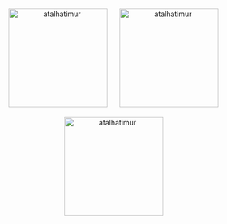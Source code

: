 <div align="center">
  <img src="https://github-readme-stats.vercel.app/api/top-langs?username=atalhatimur&show_icons=true&locale=en&layout=compact" alt="atalhatimur" style="height: 195px; margin: 10px;" />
  <img src="https://github-readme-stats.vercel.app/api?username=atalhatimur&show_icons=true&locale=en" alt="atalhatimur" style="height: 195px; margin: 10px;" />
  <img src="https://github-readme-streak-stats.herokuapp.com/?user=atalhatimur&" alt="atalhatimur" style="height: 195px; margin: 10px;" />
</div>
